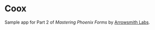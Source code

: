 # Coox

Sample app for Part 2 of *Mastering Phoenix Forms* by [Arrowsmith Labs](https://arrowsmithlabs.com).
